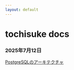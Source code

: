 ```yaml
---
layout: default
---
```


# tochisuke docs

### 2025年7月12日

[PostgreSQLのアーキテクチャ](Database/postgresql-architecture.md)
